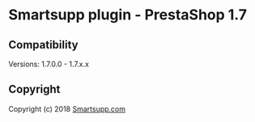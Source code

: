 # Smartsupp plugin - PrestaShop 1.7

## Compatibility

Versions: 1.7.0.0 - 1.7.x.x

## Copyright

Copyright (c) 2018 [Smartsupp.com](https://www.smartsupp.com/)
